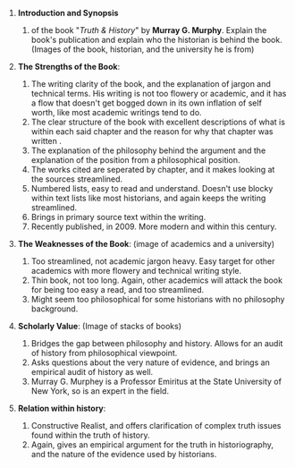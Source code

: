 1. **Introduction and Synopsis** 
    1. of the book "*Truth & History*" by **Murray G. Murphy**. Explain the book's publication and explain who the historian is behind the book. (Images of the book, historian, and the university he is from) 

2. **The Strengths of the Book**: 
 
    1. The writing clarity of the book, and the explanation of jargon and technical terms. His writing is not too flowery or academic, and it has a flow that doesn't get bogged down in its own inflation of self worth, like most academic writings tend to do. 
    2. The clear structure of the book with excellent descriptions of what is within each said chapter and the reason for why that chapter was written . 
    3. The explanation of the philosophy behind the argument and the explanation of the position from a philosophical position. 
    4. The works cited are seperated by chapter, and it makes looking at the sources streamlined. 
    5. Numbered lists, easy to read and understand. Doesn't use blocky within text lists like most historians, and again keeps the writing streamlined. 
    6. Brings in primary source text within the writing. 
    7. Recently published, in 2009. More modern and within this century. 
3.  **The Weaknesses of the Book**: (image of academics and a university) 
     1. Too streamlined, not academic jargon heavy. Easy target for other academics with more flowery and technical writing style. 
     2. Thin book, not too long. Again, other academics will attack the book for being too easy a read, and too streamlined. 
     3. Might seem too philosophical for some historians with no philosophy background.
4. **Scholarly Value**: (Image of stacks of books) 
   1. Bridges the gap between philosophy and history. Allows for an audit of history from philosophical viewpoint. 
   2. Asks questions about the very nature of evidence, and brings an empirical audit of history as well. 
   3. Murray G. Murphey is a Professor Emiritus at the State University of New York, so is an expert in the field. 
5. **Relation within history**:
   1. Constructive Realist, and offers clarification of complex truth issues found within the truth of history. 
   2. Again, gives an empirical argument for the truth in historiography, and the nature of the evidence used by historians. 
